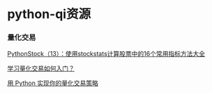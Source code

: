 # python-qi资源
### 量化交易
[PythonStock（13）：使用stockstats计算股票中的16个常用指标方法大全](https://blog.csdn.net/freewebsys/article/details/78578548)

[学习量化交易如何入门？](https://www.zhihu.com/question/22211032)

[用 Python 实现你的量化交易策略](https://blog.csdn.net/yyjava/article/details/81233264)
